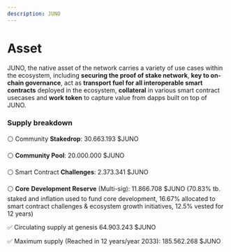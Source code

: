 ```yaml
---
description: JUNO
---
```


# Asset

JUNO, the native asset of the network carries a variety of use cases within the ecosystem, including **securing the proof of stake network**, **key to on-chain governance**, act as **transport fuel for all interoperable smart contracts** deployed in the ecosystem, **collateral** in various smart contract usecases and **work token** to capture value from dapps built on top of JUNO.

### **Supply breakdown** <a id="bf63"></a>

⚪️ Community **Stakedrop**: 30.663.193 $JUNO

⚪️ **Community Pool**: 20.000.000 $JUNO

⚪️ Smart Contract **Challenges**: 2.373.341 $JUNO

⚪️ **Core** **Development Reserve** \(Multi-sig\): 11.866.708 $JUNO \(70.83% tb. staked and inflation used to fund core development, 16.67% allocated to smart contract challenges & ecosystem growth initiatives, 12.5% vested for 12 years\)



✅ Circulating supply at genesis 64.903.243 $JUNO

✅ Maximum supply \(Reached in 12 years/year 2033\): 185.562.268 $JUNO





